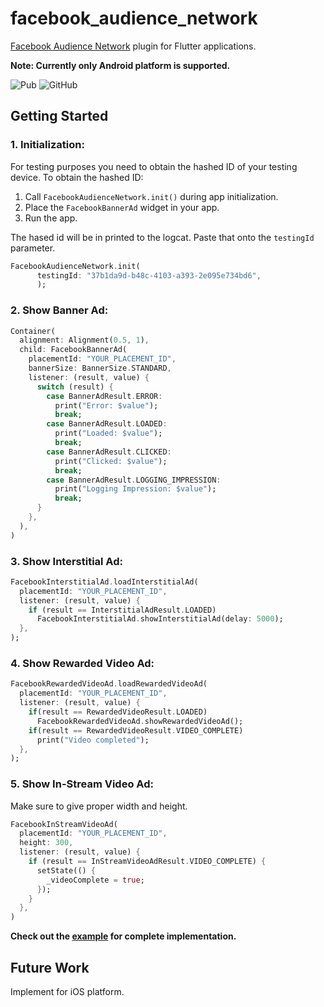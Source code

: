 # facebook_audience_network

[Facebook Audience Network](https://developers.facebook.com/docs/audience-network) plugin for Flutter applications.

**Note: Currently only Android platform is supported.** 

![Pub](https://img.shields.io/pub/v/facebook_audience_network.svg) ![GitHub](https://img.shields.io/github/license/dreamsoftin/facebook_audience_network.svg)

## Getting Started

### 1. Initialization:

For testing purposes you need to obtain the hashed ID of your testing device. To obtain the hashed ID: 

1. Call `FacebookAudienceNetwork.init()` during app initialization.
2. Place the `FacebookBannerAd` widget in your app.
3. Run the app.

The hased id will be in printed to the logcat. Paste that onto the `testingId` parameter.

```dart
FacebookAudienceNetwork.init(
      testingId: "37b1da9d-b48c-4103-a393-2e095e734bd6",
      );
```
### 2. Show Banner Ad:

```dart
Container(
  alignment: Alignment(0.5, 1),
  child: FacebookBannerAd(
    placementId: "YOUR_PLACEMENT_ID",
    bannerSize: BannerSize.STANDARD,
    listener: (result, value) {
      switch (result) {
        case BannerAdResult.ERROR:
          print("Error: $value");
          break;
        case BannerAdResult.LOADED:
          print("Loaded: $value");
          break;
        case BannerAdResult.CLICKED:
          print("Clicked: $value");
          break;
        case BannerAdResult.LOGGING_IMPRESSION:
          print("Logging Impression: $value");
          break;
      }
    },
  ),
)
```

### 3. Show Interstitial Ad:

```dart
FacebookInterstitialAd.loadInterstitialAd(
  placementId: "YOUR_PLACEMENT_ID",
  listener: (result, value) {
    if (result == InterstitialAdResult.LOADED)
      FacebookInterstitialAd.showInterstitialAd(delay: 5000);
  },
);
```
### 4. Show Rewarded Video Ad:

```dart
FacebookRewardedVideoAd.loadRewardedVideoAd(
  placementId: "YOUR_PLACEMENT_ID",
  listener: (result, value) {
    if(result == RewardedVideoResult.LOADED)
      FacebookRewardedVideoAd.showRewardedVideoAd();
    if(result == RewardedVideoResult.VIDEO_COMPLETE)
      print("Video completed");
  },
);
```

### 5. Show In-Stream Video Ad:
Make sure to give proper width and height.

```dart
FacebookInStreamVideoAd(
  placementId: "YOUR_PLACEMENT_ID",
  height: 300,
  listener: (result, value) {
    if (result == InStreamVideoAdResult.VIDEO_COMPLETE) {
      setState(() {
        _videoComplete = true;
      });
    }
  },
)
```

**Check out the [example](https://github.com/dreamsoftin/facebook_audience_network/tree/master/example) for complete implementation.**

## Future Work
Implement for iOS platform.

